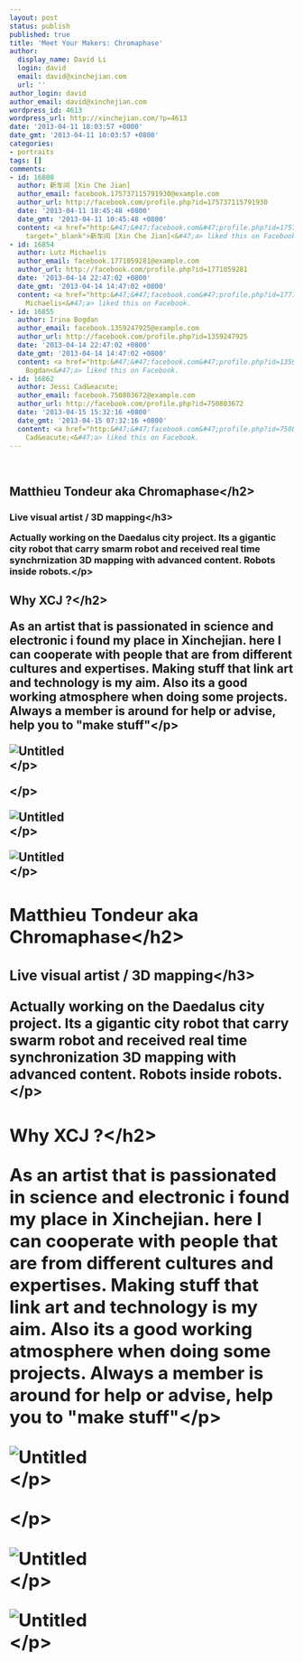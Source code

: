 ```yaml
---
layout: post
status: publish
published: true
title: 'Meet Your Makers: Chromaphase'
author:
  display_name: David Li
  login: david
  email: david@xinchejian.com
  url: ''
author_login: david
author_email: david@xinchejian.com
wordpress_id: 4613
wordpress_url: http://xinchejian.com/?p=4613
date: '2013-04-11 18:03:57 +0800'
date_gmt: '2013-04-11 10:03:57 +0800'
categories:
- portraits
tags: []
comments:
- id: 16808
  author: 新车间 [Xin Che Jian]
  author_email: facebook.175737115791930@example.com
  author_url: http://facebook.com/profile.php?id=175737115791930
  date: '2013-04-11 18:45:48 +0800'
  date_gmt: '2013-04-11 10:45:48 +0800'
  content: <a href="http:&#47;&#47;facebook.com&#47;profile.php?id=175737115791930"
    target="_blank">新车间 [Xin Che Jian]<&#47;a> liked this on Facebook.
- id: 16854
  author: Lutz Michaelis
  author_email: facebook.1771059281@example.com
  author_url: http://facebook.com/profile.php?id=1771059281
  date: '2013-04-14 22:47:02 +0800'
  date_gmt: '2013-04-14 14:47:02 +0800'
  content: <a href="http:&#47;&#47;facebook.com&#47;profile.php?id=1771059281" target="_blank">Lutz
    Michaelis<&#47;a> liked this on Facebook.
- id: 16855
  author: Irina Bogdan
  author_email: facebook.1359247925@example.com
  author_url: http://facebook.com/profile.php?id=1359247925
  date: '2013-04-14 22:47:02 +0800'
  date_gmt: '2013-04-14 14:47:02 +0800'
  content: <a href="http:&#47;&#47;facebook.com&#47;profile.php?id=1359247925" target="_blank">Irina
    Bogdan<&#47;a> liked this on Facebook.
- id: 16862
  author: Jessi Cad&eacute;
  author_email: facebook.750803672@example.com
  author_url: http://facebook.com/profile.php?id=750803672
  date: '2013-04-15 15:32:16 +0800'
  date_gmt: '2013-04-15 07:32:16 +0800'
  content: <a href="http:&#47;&#47;facebook.com&#47;profile.php?id=750803672" target="_blank">Jessi
    Cad&eacute;<&#47;a> liked this on Facebook.
---
```

<p><!--:zh--><br />
<h2>Matthieu Tondeur aka Chromaphase<&#47;h2></p>
<h3>Live visual artist &#47; 3D mapping<&#47;h3></p>
<p>Actually working on the Daedalus city project. Its a gigantic city robot that carry smarm robot and received real time synchrnization 3D mapping with advanced content. Robots inside robots.<&#47;p></p>
<h2>Why XCJ ?<&#47;h2></p>
<p>As an artist that is passionated in science and electronic i found my place in Xinchejian. here I can cooperate with people that are from different cultures and expertises. Making stuff that link art and technology is my aim. Also its a good working atmosphere when doing some projects. Always a member is around for help or advise, help you to "make stuff"<&#47;p></p>
<p><img style="display:block; margin-left:auto; margin-right:auto;" src="http:&#47;&#47;xinchejian.com&#47;wp-content&#47;uploads&#47;2013&#47;04&#47;untitled.jpg" alt="Untitled" title="untitled.jpg" border="0"&#47;><&#47;p></p>
<p<img style="display:block; margin-left:auto; margin-right:auto;" src="http:&#47;&#47;xinchejian.com&#47;wp-content&#47;uploads&#47;2013&#47;04&#47;untitled1.jpg" alt="Untitled" title="untitled.jpg" border="0"&#47;><&#47;p></p>
<p><img style="display:block; margin-left:auto; margin-right:auto;" src="http:&#47;&#47;xinchejian.com&#47;wp-content&#47;uploads&#47;2013&#47;04&#47;untitled2.jpg" alt="Untitled" title="untitled.jpg" border="0"&#47;><&#47;p></p>
<p><img style="display:block; margin-left:auto; margin-right:auto;" src="http:&#47;&#47;xinchejian.com&#47;wp-content&#47;uploads&#47;2013&#47;04&#47;untitled3.jpg" alt="Untitled" title="untitled.jpg" border="0"&#47;><&#47;p><!--:--><!--:en--><br />
<h2>Matthieu Tondeur aka Chromaphase<&#47;h2></p>
<h3>Live visual artist &#47; 3D mapping<&#47;h3></p>
<p>Actually working on the Daedalus city project. Its a gigantic city robot that carry swarm robot and received real time synchronization 3D mapping with advanced content. Robots inside robots.<&#47;p></p>
<h2>Why XCJ ?<&#47;h2></p>
<p>As an artist that is passionated in science and electronic i found my place in Xinchejian. here I can cooperate with people that are from different cultures and expertises. Making stuff that link art and technology is my aim. Also its a good working atmosphere when doing some projects. Always a member is around for help or advise, help you to "make stuff"<&#47;p></p>
<p><img style="display:block; margin-left:auto; margin-right:auto;" src="http:&#47;&#47;xinchejian.com&#47;wp-content&#47;uploads&#47;2013&#47;04&#47;untitled.jpg" alt="Untitled" title="untitled.jpg" border="0"&#47;><&#47;p></p>
<p<img style="display:block; margin-left:auto; margin-right:auto;" src="http:&#47;&#47;xinchejian.com&#47;wp-content&#47;uploads&#47;2013&#47;04&#47;untitled1.jpg" alt="Untitled" title="untitled.jpg" border="0"&#47;><&#47;p></p>
<p><img style="display:block; margin-left:auto; margin-right:auto;" src="http:&#47;&#47;xinchejian.com&#47;wp-content&#47;uploads&#47;2013&#47;04&#47;untitled2.jpg" alt="Untitled" title="untitled.jpg" border="0"&#47;><&#47;p></p>
<p><img style="display:block; margin-left:auto; margin-right:auto;" src="http:&#47;&#47;xinchejian.com&#47;wp-content&#47;uploads&#47;2013&#47;04&#47;untitled3.jpg" alt="Untitled" title="untitled.jpg" border="0"&#47;><&#47;p><!--:--></p>
